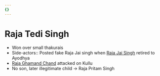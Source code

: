 ```yaml
---
{}
---
```

   
# Raja Tedi Singh   
* Won over small thakurais   
* Side-actors:: Posted fake Raja Jai singh when [Raja Jai Singh](../../../../../01%20History%20of%20Himachal%20Pradesh/Z%20Districtwise%20History%20of%20Himachal%20Pradesh/06%20History%20of%20Kullu/Kullu%20History/Rajas%20of%20Kullu/Raja%20Jai%20Singh.md) retired to Ayodhya   
* [Raja Ghamand Chand](/not_created.md) attacked on Kullu   
* No son, later illegitimate child -> Raja Pritam Singh